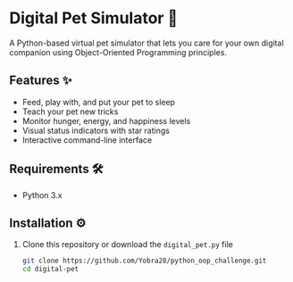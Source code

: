# Digital Pet Simulator 🐾

A Python-based virtual pet simulator that lets you care for your own digital companion using Object-Oriented Programming principles.

## Features ✨

- Feed, play with, and put your pet to sleep
- Teach your pet new tricks
- Monitor hunger, energy, and happiness levels
- Visual status indicators with star ratings
- Interactive command-line interface

## Requirements 🛠️

- Python 3.x

## Installation ⚙️

1. Clone this repository or download the `digital_pet.py` file
   ```bash
   git clone https://github.com/Yobra28/python_oop_challenge.git
   cd digital-pet
